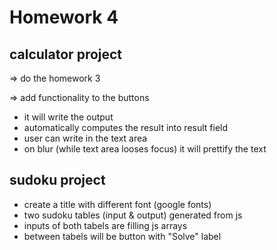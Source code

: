 # Homework 4

## calculator project

=> do the homework 3

=> add functionality to the buttons

-   it will write the output
-   automatically computes the result into result field
-   user can write in the text area
-   on blur (while text area looses focus) it will prettify the text

## sudoku project

-   create a title with different font (google fonts)
-   two sudoku tables (input & output) generated from js
-   inputs of both tabels are filling js arrays
-   between tabels will be button with "Solve" label
